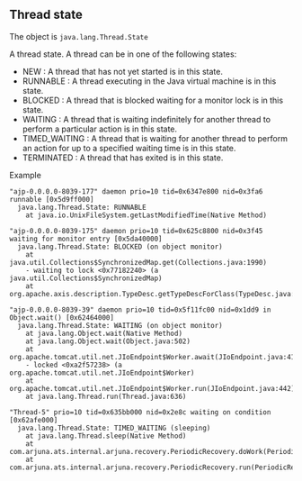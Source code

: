 ## Thread state 

The object is `java.lang.Thread.State`

A thread state. A thread can be in one of the following states:

* NEW : A thread that has not yet started is in this state.
* RUNNABLE : A thread executing in the Java virtual machine is in this state.
* BLOCKED : A thread that is blocked waiting for a monitor lock is in this state.
* WAITING : A thread that is waiting indefinitely for another thread to perform a particular action is in this state.
* TIMED_WAITING : A thread that is waiting for another thread to perform an action for up to a specified waiting time is in this state.
* TERMINATED : A thread that has exited is in this state.

Example

    "ajp-0.0.0.0-8039-177" daemon prio=10 tid=0x6347e800 nid=0x3fa6 runnable [0x5d9ff000]
      java.lang.Thread.State: RUNNABLE
        at java.io.UnixFileSystem.getLastModifiedTime(Native Method)
        
    "ajp-0.0.0.0-8039-175" daemon prio=10 tid=0x625c8800 nid=0x3f45 waiting for monitor entry [0x5da40000]
      java.lang.Thread.State: BLOCKED (on object monitor)
        at java.util.Collections$SynchronizedMap.get(Collections.java:1990)
        - waiting to lock <0x77182240> (a java.util.Collections$SynchronizedMap)
        at org.apache.axis.description.TypeDesc.getTypeDescForClass(TypeDesc.java:116)
    
    "ajp-0.0.0.0-8039-39" daemon prio=10 tid=0x5f11fc00 nid=0x1dd9 in Object.wait() [0x62464000]
      java.lang.Thread.State: WAITING (on object monitor)
        at java.lang.Object.wait(Native Method)
        at java.lang.Object.wait(Object.java:502)
        at org.apache.tomcat.util.net.JIoEndpoint$Worker.await(JIoEndpoint.java:416)
        - locked <0xa2f57238> (a org.apache.tomcat.util.net.JIoEndpoint$Worker)
        at org.apache.tomcat.util.net.JIoEndpoint$Worker.run(JIoEndpoint.java:442)
        at java.lang.Thread.run(Thread.java:636)

    "Thread-5" prio=10 tid=0x635bb000 nid=0x2e8c waiting on condition [0x62afe000]
      java.lang.Thread.State: TIMED_WAITING (sleeping)
        at java.lang.Thread.sleep(Native Method)
        at com.arjuna.ats.internal.arjuna.recovery.PeriodicRecovery.doWork(PeriodicRecovery.java:248)
        at com.arjuna.ats.internal.arjuna.recovery.PeriodicRecovery.run(PeriodicRecovery.java:163)


